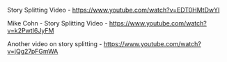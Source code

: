Story Splitting Video - https://www.youtube.com/watch?v=EDT0HMtDwYI

Mike Cohn - Story Splitting Video - https://www.youtube.com/watch?v=k2PwtI6JyFM

Another video on story splitting - https://www.youtube.com/watch?v=jQg27pFGmWA
